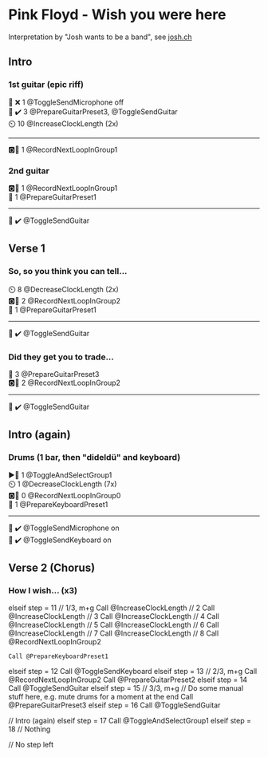# Pink Floyd - Wish you were here

Interpretation by "Josh wants to be a band", see [josh.ch](http://josh.ch)

## Intro

### 1st guitar (epic riff)

🎤 ❌ 1    @ToggleSendMicrophone off  
🎸 ✔️ 3    @PrepareGuitarPreset3, @ToggleSendGuitar  
⏲️ 10       @IncreaseClockLength (2x)  

---

🅾️🧱 1     @RecordNextLoopInGroup1  

### 2nd guitar

🅾️🧱 1     @RecordNextLoopInGroup1  
🎸 1        @PrepareGuitarPreset1  

---

🎸 ✔️      @ToggleSendGuitar  

## Verse 1

### So, so you think you can tell...

⏲️ 8        @DecreaseClockLength (2x)  
🅾️🧱 2      @RecordNextLoopInGroup2  
🎸 1        @PrepareGuitarPreset1  

---

🎸 ✔️      @ToggleSendGuitar  

### Did they get you to trade...

🎸 3       @PrepareGuitarPreset3  
🅾️🧱 2     @RecordNextLoopInGroup2  

---

🎸 ✔️      @ToggleSendGuitar  

## Intro (again)

### Drums (1 bar, then "dideldü" and keyboard)

▶️🧱 1     @ToggleAndSelectGroup1  
⏲️ 1        @DecreaseClockLength (7x)  
🅾️🧱 0     @RecordNextLoopInGroup0  
🎹 1        @PrepareKeyboardPreset1  

---

🎤 ✔️      @ToggleSendMicrophone on  
🎹 ✔️      @ToggleSendKeyboard on  

## Verse 2 (Chorus)

### How I wish... (x3)
  elseif step = 11 // 1/3, m+g
    Call @IncreaseClockLength // 2
    Call @IncreaseClockLength // 3
    Call @IncreaseClockLength // 4
    Call @IncreaseClockLength // 5
    Call @IncreaseClockLength // 6
    Call @IncreaseClockLength // 7
    Call @IncreaseClockLength // 8
    Call @RecordNextLoopInGroup2

    Call @PrepareKeyboardPreset1
  elseif step = 12
    Call @ToggleSendKeyboard
  elseif step = 13 // 2/3, m+g
    Call @RecordNextLoopInGroup2
    Call @PrepareGuitarPreset2
  elseif step = 14
    Call @ToggleSendGuitar
  elseif step = 15 // 3/3, m+g
    // Do some manual stuff here, e.g. mute drums for a moment at the end
    Call @PrepareGuitarPreset3
  elseif step = 16
    Call @ToggleSendGuitar

  // Intro (again)
  elseif step = 17
    Call @ToggleAndSelectGroup1
  elseif step = 18
    // Nothing

  // No step left
